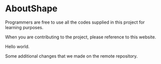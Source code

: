 # AboutShape

Programmers are free to use all the codes supplied in this project for learning purposes.


When you are contributing to the project, please reference to this website.

Hello world.

Some additional changes that we made on the remote repository.
